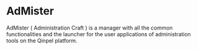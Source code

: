 # AdMister

AdMister ( Administration Craft ) is a manager with all the common functionalities and the launcher for the user applications of administration tools on the Qinpel platform.
